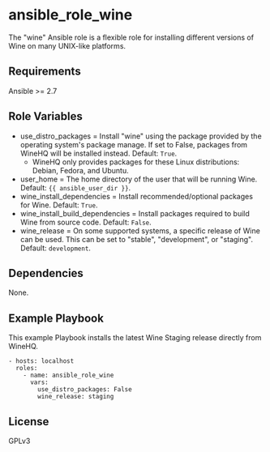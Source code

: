 # ansible_role_wine

The "wine" Ansible role is a flexible role for installing different versions of Wine on many UNIX-like platforms.

## Requirements

Ansible >= 2.7

## Role Variables

* use_distro_packages = Install "wine" using the package provided by the operating system's package manage. If set to False, packages from WineHQ will be installed instead. Default: `True`.
    * WineHQ only provides packages for these Linux distributions: Debian, Fedora, and Ubuntu.
* user_home = The home directory of the user that will be running Wine. Default: `{{ ansible_user_dir }}`.
* wine_install_dependencies = Install recommended/optional packages for Wine. Default: `True`.
* wine_install_build_dependencies = Install packages required to build Wine from source code. Default: `False`.
* wine_release = On some supported systems, a specific release of Wine can be used. This can be set to "stable", "development", or "staging". Default: `development`.

## Dependencies

None.

## Example Playbook

This example Playbook installs the latest Wine Staging release directly from WineHQ.

```
- hosts: localhost
  roles:
    - name: ansible_role_wine
      vars:
        use_distro_packages: False
        wine_release: staging
```

## License

GPLv3
